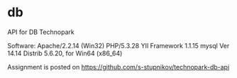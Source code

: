 db
==

API for DB
Technopark

Software:
Apache/2.2.14 (Win32) PHP/5.3.28 YII Framework 1.1.15
mysql  Ver 14.14 Distrib 5.6.20, for Win64 (x86_64)

Assignment is posted on https://github.com/s-stupnikov/technopark-db-api
